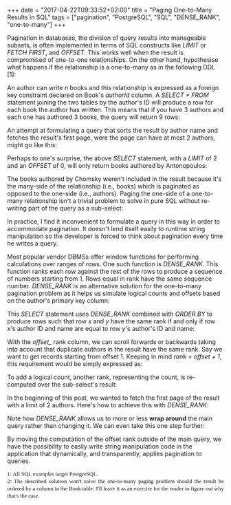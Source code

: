 +++
date = "2017-04-22T09:33:52+02:00"
title = "Paging One-to-Many Results in SQL"
tags = ["pagination", "PostgreSQL", "SQL", "DENSE_RANK", "one-to-many"]
+++

Pagination in databases, the division of query results into manageable subsets, is often
implemented in terms of SQL constructs like _LIMIT_ or _FETCH FIRST_, and _OFFSET_. This
works well when the result is compromised of one-to-one relationships. On the other hand,
hypothesise what happens if the relationship is a one-to-many as in the following DDL [1]:

<script src="https://gist.github.com/claudemamo/0ba4ad21df38dacee9d64258c0166da4.js?file=schema.sql"></script>

An author can write _n_ books and this relationship is expressed as a foreign key constraint declared
on Book's _authorId_ column. A _SELECT * FROM_ statement joining the two tables by the author's ID will produce a row for
each book the author has written. This means that if you have 3 authors and each one has authored 3 books,
the query will return 9 rows:

<script src="https://gist.github.com/claudemamo/0ba4ad21df38dacee9d64258c0166da4.js?file=result-1.txt"></script>

An attempt at formulating a query that sorts the result by author name and fetches
the result's first page, were the page can have at most 2 authors, might go like this:

<script src="https://gist.github.com/claudemamo/0ba4ad21df38dacee9d64258c0166da4.js?file=limit-offset.sql"></script>

Perhaps to one's surprise, the above _SELECT_ statement, with a _LIMIT_ of 2 and an _OFFSET_ of 0, will only return books
authored by Antonopoulos:

<script src="https://gist.github.com/claudemamo/0ba4ad21df38dacee9d64258c0166da4.js?file=result-2.txt"></script>

The books authored by Chomsky weren't included in the result because it's the many-side
of the relationship (i.e., books) which is paginated as opposed to the one-side (i.e., authors).
Paging the one-side of a one-to-many relationship isn't a trivial problem to solve in pure SQL
without re-writing part of the query as a sub-select:

<script src="https://gist.github.com/claudemamo/0ba4ad21df38dacee9d64258c0166da4.js?file=sub-select.sql"></script>

In practice, I find it inconvenient to formulate a query in this way in order to accommodate
pagination. It doesn't lend itself easily to runtime string manipulation so the
developer is forced to think about pagination every time he writes a query.

Most popular vendor DBMSs offer window functions for performing calculations over ranges of rows. One such
function is *DENSE_RANK*. This function ranks each row against the rest of the rows
to produce a sequence of numbers starting from 1. Rows equal in rank have the
same sequence number. *DENSE_RANK* is an alternative solution for the one-to-many
pagination problem as it helps us simulate logical counts and offsets based on the author's primary key column:

<script src="https://gist.github.com/claudemamo/0ba4ad21df38dacee9d64258c0166da4.js?file=dense-rank-offset.sql"></script>

This _SELECT_ statement uses *DENSE_RANK* combined with _ORDER BY_ to produce rows such that
row _x_ and _y_ have the same rank if and only if row _x_'s author ID and name are equal
to row _y_'s author's ID and name:

<script src="https://gist.github.com/claudemamo/0ba4ad21df38dacee9d64258c0166da4.js?file=result-3.txt"></script>

With the *offset_* rank column, we can scroll forwards or backwards taking into account
that duplicate authors in the result have the same rank. Say we want to get records
 starting from offset 1. Keeping in mind _rank = offset + 1_, this requirement would be simply expressed as:

<script src="https://gist.github.com/claudemamo/0ba4ad21df38dacee9d64258c0166da4.js?file=dense-rank-offset-1.sql"></script>

<script src="https://gist.github.com/claudemamo/0ba4ad21df38dacee9d64258c0166da4.js?file=result-4.txt"></script>

To add a logical count, another rank, representing the count, is re-computed over the sub-select's result:

<script src="https://gist.github.com/claudemamo/0ba4ad21df38dacee9d64258c0166da4.js?file=dense-rank-offset-1-count.sql"></script>

<script src="https://gist.github.com/claudemamo/0ba4ad21df38dacee9d64258c0166da4.js?file=result-5.txt"></script>

In the beginning of this post, we wanted to fetch the first page of the result
with a limit of 2 authors. Here's how to achieve this with *DENSE_RANK*:

<script src="https://gist.github.com/claudemamo/0ba4ad21df38dacee9d64258c0166da4.js?file=dense-rank-offset-0-count-2.sql"></script>

<script src="https://gist.github.com/claudemamo/0ba4ad21df38dacee9d64258c0166da4.js?file=result-6.txt"></script>

Note how *DENSE_RANK* allows us to more or less **wrap around** the main query rather than changing it.
We can even take this one step further:

<script src="https://gist.github.com/claudemamo/0ba4ad21df38dacee9d64258c0166da4.js?file=dense-rank-offset-0-count-2-wrapped.sql"></script>

By moving the computation of the offset rank outside of the main query, we have
the possibility to easily write string manipulation code in the application that
dynamically, and transparently, applies pagination to queries.

<div style="text-align: justify; line-height: 1.3;">
  <span style="font-family: Times, Times New Roman, serif; font-size: small;">
    <span class="num">1: All SQL examples target PostgreSQL.</span>
  </span>
  <br/>
  <span style="font-family: Times, Times New Roman, serif; font-size: small;">
    2: The described solution won't solve the one-to-many paging problem should the result be ordered by a column in the Book table. I'll leave it as an exercise for the reader to figure out why that's the case.
  </span>
</div>
